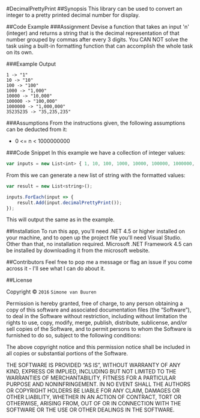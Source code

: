 ﻿#DecimalPrettyPrint
##Synopsis
This library can be used to convert an integer to a pretty printed decimal number for display.

##Code Example
###Assignment
Devise a function that takes an input 'n' (integer) and returns a string that is the decimal representation of that number grouped by commas after every 3 digits. You CAN NOT solve the task using a built-in formatting function that can accomplish the whole task on its own.

###Example Output
```
1 -> "1"
10 -> "10"
100 -> "100"
1000 -> "1,000"
10000 -> "10,000"
100000 -> "100,000"
1000000 -> "1,000,000"
35235235 -> "35,235,235"
```

###Assumptions
From the instructions given, the following assumptions can be deducted from it:
- 0 <= n < 1000000000

###Code Snippet
In this example we have a collection of integer values:
```javascript
var inputs = new List<int> { 1, 10, 100, 1000, 10000, 100000, 1000000, 35235235 };
```

From this we can generate a new list of string with the formatted values:
```javascript
var result = new List<string>();

inputs.ForEach(input => {
    result.Add(input.decimalPrettyPrint());
}); 
```

This will output the same as in the example.


##Installation
To run this app, you'll need .NET 4.5 or higher installed on your machine, and to open up the project file you'll need Visual Studio. Other than that, no installation required. Microsoft .NET Framework 4.5 can be installed by downloading it from the microsoft website.

##Contributors
Feel free to pop me a message or flag an issue if you come across it - I'll see what I can do about it.

##License

Copyright © `2016` `Simone van Buuren`

Permission is hereby granted, free of charge, to any person
obtaining a copy of this software and associated documentation
files (the “Software”), to deal in the Software without
restriction, including without limitation the rights to use,
copy, modify, merge, publish, distribute, sublicense, and/or sell
copies of the Software, and to permit persons to whom the
Software is furnished to do so, subject to the following
conditions:

The above copyright notice and this permission notice shall be
included in all copies or substantial portions of the Software.

THE SOFTWARE IS PROVIDED “AS IS”, WITHOUT WARRANTY OF ANY KIND,
EXPRESS OR IMPLIED, INCLUDING BUT NOT LIMITED TO THE WARRANTIES
OF MERCHANTABILITY, FITNESS FOR A PARTICULAR PURPOSE AND
NONINFRINGEMENT. IN NO EVENT SHALL THE AUTHORS OR COPYRIGHT
HOLDERS BE LIABLE FOR ANY CLAIM, DAMAGES OR OTHER LIABILITY,
WHETHER IN AN ACTION OF CONTRACT, TORT OR OTHERWISE, ARISING
FROM, OUT OF OR IN CONNECTION WITH THE SOFTWARE OR THE USE OR
OTHER DEALINGS IN THE SOFTWARE.